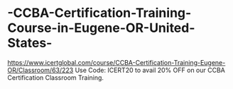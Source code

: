 # -CCBA-Certification-Training-Course-in-Eugene-OR-United-States-
https://www.icertglobal.com/course/CCBA-Certification-Training-Eugene-OR/Classroom/63/223    Use Code: ICERT20 to avail 20% OFF on our CCBA Certification Classroom Training.
